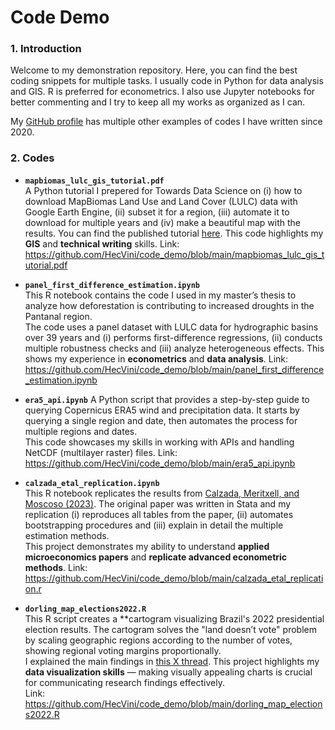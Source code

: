 
# Code Demo  

### 1. Introduction  
Welcome to my demonstration repository. Here, you can find the best coding snippets for multiple tasks. I usually code in Python for data analysis and GIS. R is preferred for econometrics. I also use Jupyter notebooks for better commenting and I try to keep all my works as organized as I can. 

My [GitHub profile](https://github.com/HecVini) has multiple other examples of codes I have written since 2020.
### 2. Codes  

- **`mapbiomas_lulc_gis_tutorial.pdf`**  
A Python tutorial I prepered for Towards Data Science on (i) how to download MapBiomas Land Use and Land Cover (LULC) data with Google Earth Engine, (ii) subset it for a region, (iii) automate it to download for multiple years and (iv) make a beautiful map with the results.
  You can find the published tutorial [here](https://medium.com/towards-data-science/python-google-earth-engine-how-to-clean-mapbiomas-lulc-rasters-for-any-shapefile-in-brazil-05d13dcf2307). This code highlights my **GIS** and **technical writing** skills.
Link: https://github.com/HecVini/code_demo/blob/main/mapbiomas_lulc_gis_tutorial.pdf  

- **`panel_first_difference_estimation.ipynb`**  
  This R notebook contains the code I used in my master’s thesis to analyze how deforestation is contributing to increased droughts in the Pantanal region.  
  The code uses a panel dataset with LULC data for hydrographic basins over 39 years and (i) performs first-difference regressions, (ii) conducts multiple robustness checks and (iii) analyze heterogeneous effects.
  This shows my experience in **econometrics** and **data analysis**.
  Link: https://github.com/HecVini/code_demo/blob/main/panel_first_difference_estimation.ipynb  

- **`era5_api.ipynb`** 
  A Python script that provides a step-by-step guide to querying Copernicus ERA5 wind and precipitation data. It starts by querying a single region and date, then automates the process for multiple regions and dates.  
  This code showcases my skills in working with APIs and handling NetCDF (multilayer raster) files.
Link: https://github.com/HecVini/code_demo/blob/main/era5_api.ipynb

- **`calzada_etal_replication.ipynb`**  
  This R notebook replicates the results from [Calzada, Meritxell, and Moscoso (2023)](https://www.journals.uchicago.edu/doi/abs/10.1086/725349?journalCode=jaere). The original paper was written in Stata and my replication (i) reproduces all tables from the paper, (ii) automates bootstrapping procedures and (iii) explain in detail the multiple estimation methods.  
  This project demonstrates my ability to understand **applied microeconomics papers** and **replicate advanced econometric methods**.
Link: https://github.com/HecVini/code_demo/blob/main/calzada_etal_replication.r  

- **`dorling_map_elections2022.R`**  
  This R script creates a **cartogram visualizing Brazil's 2022 presidential election results. The cartogram solves the "land doesn’t vote" problem by scaling geographic regions according to the number of votes, showing regional voting margins proportionally.  
  I explained the main findings in [this X thread](https://x.com/hec_vini/status/1577553930837524481/photo/1). This project highlights my **data visualization skills** — making visually appealing charts is crucial for communicating research findings effectively.  
Link: https://github.com/HecVini/code_demo/blob/main/dorling_map_elections2022.R
